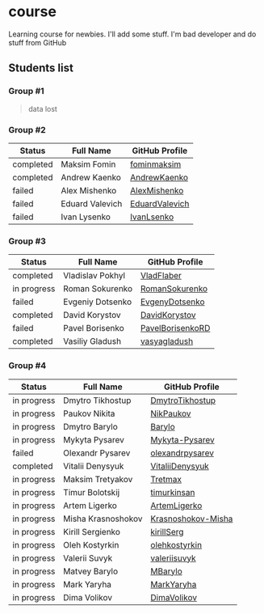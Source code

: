 # course

Learning course for newbies. I'll add some stuff. I'm bad developer and do stuff from GitHub

## Students list

### Group #1

> data lost

### Group #2

| Status    | Full Name       | GitHub Profile                                      |
| --------- | --------------- | --------------------------------------------------- |
| completed | Maksim Fomin    | [fominmaksim](https://github.com/fominmaksim)       |
| completed | Andrew Kaenko   | [AndrewKaenko](https://github.com/AndrewKaenko)     |
| failed    | Alex Mishenko   | [AlexMishenko](https://github.com/AlexMishenko)     |
| failed    | Eduard Valevich | [EduardValevich](https://github.com/EduardValevich) |
| failed    | Ivan Lysenko    | [IvanLsenko](https://github.com/IvanLsenko)         |

### Group #3

| Status      | Full Name        | GitHub Profile                                          |
| ----------- | ---------------- | ------------------------------------------------------- |
| completed   | Vladislav Pokhyl | [VladFlaber](https://github.com/VladFlaber)             |
| in progress | Roman Sokurenko  | [RomanSokurenko](https://github.com/RomanSokurenko)     |
| failed      | Evgeniy Dotsenko | [EvgenyDotsenko](https://github.com/EvgenyDotsenko)     |
| completed   | David Korystov   | [DavidKorystov](https://github.com/DavidKorystov)       |
| failed      | Pavel Borisenko  | [PavelBorisenkoRD](https://github.com/PavelBorisenkoRD) |
| completed   | Vasiliy Gladush  | [vasyagladush](https://github.com/vasyagladush)         |

### Group #4

| Status      | Full Name          | GitHub Profile                                              |
| ----------- | ------------------ | ----------------------------------------------------------- |
| in progress | Dmytro Tikhostup   | [DmytroTikhostup](https://github.com/DmytroTikhostup)       |
| in progress | Paukov Nikita      | [NikPaukov](https://github.com/NikPaukov)                   |
| in progress | Dmytro Barylo      | [Barylo](https://github.com/Barylo)                         |
| in progress | Mykyta Pysarev     | [Mykyta-Pysarev](https://github.com/Mykyta-Pysarev)         |
| failed      | Olexandr Pysarev   | [olexandrpysarev](https://github.com/olexandrpysarev)       |
| completed   | Vitalii Denysyuk   | [VitaliiDenysyuk](https://github.com/VitaliiDenysyuk)       |
| in progress | Maksim Tretyakov   | [Tretmax](https://github.com/Tretmax)                       |
| in progress | Timur Bolotskij    | [timurkinsan](https://github.com/timurkinsan)               |
| in progress | Artem Ligerko      | [ArtemLigerko](https://github.com/ArtemLigerko)             |
| in progress | Misha Krasnoshokov | [Krasnoshokov-Misha](https://github.com/Krasnoshokov-Misha) |
| in progress | Kirill Sergienko   | [kirillSerg](https://github.com/KirillSerg)                 |
| in progress | Oleh Kostyrkin     | [olehkostyrkin](https://github.com/olehkostyrkin)           |
| in progress | Valerii Suvyk      | [valeriisuvyk](https://github.com/valeriisuvyk)             |
| in progress | Matvey Barylo      | [MBarylo](https://github.com/MBarylo)                       |
| in progress | Mark Yaryha        | [MarkYaryha](https://github.com/MarkYaryha)                 |
| in progress | Dima Volikov       | [DimaVolikov](https://github.com/DimaVolikov)               |
